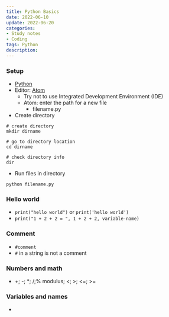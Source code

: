 ```yaml
---
title: Python Basics
date: 2022-06-10
update: 2022-06-20
categories:
- Study notes
- Coding
tags: Python
description: 
---
```


### Setup

- [Python](https://www.python.org/)
- Editor: [Atom](https://atom.io/)
    - Try not to use Integrated Development Environment (IDE)
    - Atom: enter the path for a new file
        - filename.py
- Create directory

~~~
# create directory
mkdir dirname

# go to directory location
cd dirname

# check directory info
dir
~~~

- Run files in directory

~~~
python filename.py
~~~

### Hello world

- `print("hello world")` or `print('hello world')`
- `print("1 + 2 + 2 = ", 1 + 2 + 2, variable-name)`

### Comment

- `#comment`
- `#` in a string is not a comment

### Numbers and math

- +; -; *; /;% modulus; <; >; <=; >=

### Variables and names

- 